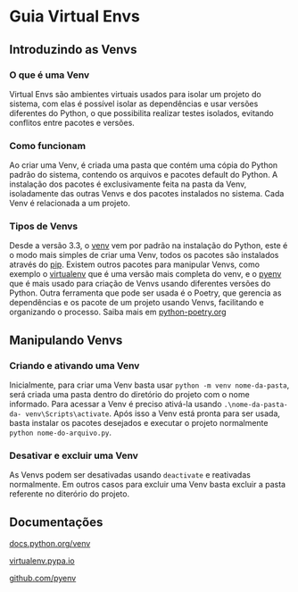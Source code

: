 # Guia Virtual Envs

## Introduzindo as Venvs

### O que é uma Venv
Virtual Envs são ambientes virtuais usados para isolar um projeto do sistema, com elas é possível isolar as dependências e usar versões diferentes do Python, o que possibilita realizar testes isolados, evitando conflitos entre pacotes e versões.

### Como funcionam 
Ao criar uma Venv, é criada uma pasta que contém uma cópia do Python padrão do sistema, contendo os arquivos e pacotes default do Python. A instalação dos pacotes é exclusivamente feita na pasta da Venv, isoladamente das outras Venvs e dos pacotes instalados no sistema. Cada Venv é relacionada a um projeto.

### Tipos de Venvs
Desde a versão 3.3, o [venv](https://docs.python.org/3/library/venv.html) vem por padrão na instalação do Python, este é o modo mais simples de criar uma Venv, todos os pacotes são instalados através do [pip](https://pypi.org/project/pip/). Existem outros pacotes para manipular Venvs, como exemplo o [virtualenv](https://virtualenv.pypa.io/en/latest/) que é uma versão mais completa do venv, e o [pyenv](https://github.com/pyenv/pyenv) que é mais usado para criação de Venvs usando diferentes versões do Python. Outra ferramenta que pode ser usada é o Poetry, que gerencia as dependências e os pacote de um projeto usando Venvs, facilitando e organizando o processo. Saiba mais em [python-poetry.org](https://python-poetry.org/) 
## Manipulando Venvs

### Criando e ativando uma Venv
Inicialmente, para criar uma Venv basta usar `python -m venv nome-da-pasta`, será criada uma pasta dentro do diretório do projeto com o nome informado. Para acessar a Venv é preciso ativá-la usando   `.\nome-da-pasta-da- venv\Scripts\activate`. Após isso a Venv está pronta para ser usada, basta instalar os pacotes desejados e executar o projeto normalmente `python nome-do-arquivo.py`.

### Desativar e excluir uma Venv
As Venvs podem ser desativadas usando `deactivate` e reativadas normalmente. Em outros casos para excluir uma Venv basta excluir a pasta referente no diterório do projeto.

## Documentações

[docs.python.org/venv](https://docs.python.org/3/library/venv.html#creating-virtual-environments)

[virtualenv.pypa.io](https://virtualenv.pypa.io/en/latest/)

[github.com/pyenv](https://github.com/pyenv/pyenv)
